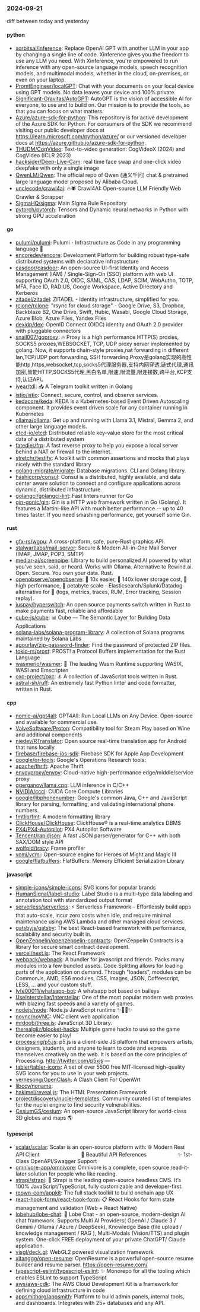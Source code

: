 ### 2024-09-21
diff between today and yesterday

#### python
* [xorbitsai/inference](https://github.com/xorbitsai/inference): Replace OpenAI GPT with another LLM in your app by changing a single line of code. Xinference gives you the freedom to use any LLM you need. With Xinference, you're empowered to run inference with any open-source language models, speech recognition models, and multimodal models, whether in the cloud, on-premises, or even on your laptop.
* [PromtEngineer/localGPT](https://github.com/PromtEngineer/localGPT): Chat with your documents on your local device using GPT models. No data leaves your device and 100% private.
* [Significant-Gravitas/AutoGPT](https://github.com/Significant-Gravitas/AutoGPT): AutoGPT is the vision of accessible AI for everyone, to use and to build on. Our mission is to provide the tools, so that you can focus on what matters.
* [Azure/azure-sdk-for-python](https://github.com/Azure/azure-sdk-for-python): This repository is for active development of the Azure SDK for Python. For consumers of the SDK we recommend visiting our public developer docs at https://learn.microsoft.com/python/azure/ or our versioned developer docs at https://azure.github.io/azure-sdk-for-python.
* [THUDM/CogVideo](https://github.com/THUDM/CogVideo): Text-to-video generation: CogVideoX (2024) and CogVideo (ICLR 2023)
* [hacksider/Deep-Live-Cam](https://github.com/hacksider/Deep-Live-Cam): real time face swap and one-click video deepfake with only a single image
* [QwenLM/Qwen](https://github.com/QwenLM/Qwen): The official repo of Qwen (通义千问) chat & pretrained large language model proposed by Alibaba Cloud.
* [unclecode/crawl4ai](https://github.com/unclecode/crawl4ai): 🔥🕷️ Crawl4AI: Open-source LLM Friendly Web Crawler & Scrapper
* [SigmaHQ/sigma](https://github.com/SigmaHQ/sigma): Main Sigma Rule Repository
* [pytorch/pytorch](https://github.com/pytorch/pytorch): Tensors and Dynamic neural networks in Python with strong GPU acceleration

#### go
* [pulumi/pulumi](https://github.com/pulumi/pulumi): Pulumi - Infrastructure as Code in any programming language 🚀
* [encoredev/encore](https://github.com/encoredev/encore): Development Platform for building robust type-safe distributed systems with declarative infrastructure
* [casdoor/casdoor](https://github.com/casdoor/casdoor): An open-source UI-first Identity and Access Management (IAM) / Single-Sign-On (SSO) platform with web UI supporting OAuth 2.0, OIDC, SAML, CAS, LDAP, SCIM, WebAuthn, TOTP, MFA, Face ID, RADIUS, Google Workspace, Active Directory and Kerberos
* [zitadel/zitadel](https://github.com/zitadel/zitadel): ZITADEL - Identity infrastructure, simplified for you.
* [rclone/rclone](https://github.com/rclone/rclone): "rsync for cloud storage" - Google Drive, S3, Dropbox, Backblaze B2, One Drive, Swift, Hubic, Wasabi, Google Cloud Storage, Azure Blob, Azure Files, Yandex Files
* [dexidp/dex](https://github.com/dexidp/dex): OpenID Connect (OIDC) identity and OAuth 2.0 provider with pluggable connectors
* [snail007/goproxy](https://github.com/snail007/goproxy): 🔥 Proxy is a high performance HTTP(S) proxies, SOCKS5 proxies,WEBSOCKET, TCP, UDP proxy server implemented by golang. Now, it supports chain-style proxies,nat forwarding in different lan,TCP/UDP port forwarding, SSH forwarding.Proxy是golang实现的高性能http,https,websocket,tcp,socks5代理服务器,支持内网穿透,链式代理,通讯加密,智能HTTP,SOCKS5代理,黑白名单,限速,限流量,限连接数,跨平台,KCP支持,认证API。
* [iyear/tdl](https://github.com/iyear/tdl): 📥 A Telegram toolkit written in Golang
* [istio/istio](https://github.com/istio/istio): Connect, secure, control, and observe services.
* [kedacore/keda](https://github.com/kedacore/keda): KEDA is a Kubernetes-based Event Driven Autoscaling component. It provides event driven scale for any container running in Kubernetes
* [ollama/ollama](https://github.com/ollama/ollama): Get up and running with Llama 3.1, Mistral, Gemma 2, and other large language models.
* [etcd-io/etcd](https://github.com/etcd-io/etcd): Distributed reliable key-value store for the most critical data of a distributed system
* [fatedier/frp](https://github.com/fatedier/frp): A fast reverse proxy to help you expose a local server behind a NAT or firewall to the internet.
* [stretchr/testify](https://github.com/stretchr/testify): A toolkit with common assertions and mocks that plays nicely with the standard library
* [golang-migrate/migrate](https://github.com/golang-migrate/migrate): Database migrations. CLI and Golang library.
* [hashicorp/consul](https://github.com/hashicorp/consul): Consul is a distributed, highly available, and data center aware solution to connect and configure applications across dynamic, distributed infrastructure.
* [golangci/golangci-lint](https://github.com/golangci/golangci-lint): Fast linters runner for Go
* [gin-gonic/gin](https://github.com/gin-gonic/gin): Gin is a HTTP web framework written in Go (Golang). It features a Martini-like API with much better performance -- up to 40 times faster. If you need smashing performance, get yourself some Gin.

#### rust
* [gfx-rs/wgpu](https://github.com/gfx-rs/wgpu): A cross-platform, safe, pure-Rust graphics API.
* [stalwartlabs/mail-server](https://github.com/stalwartlabs/mail-server): Secure & Modern All-in-One Mail Server (IMAP, JMAP, POP3, SMTP)
* [mediar-ai/screenpipe](https://github.com/mediar-ai/screenpipe): Library to build personalized AI powered by what you've seen, said, or heard. Works with Ollama. Alternative to Rewind.ai. Open. Secure. You own your data. Rust.
* [openobserve/openobserve](https://github.com/openobserve/openobserve): 🚀 10x easier, 🚀 140x lower storage cost, 🚀 high performance, 🚀 petabyte scale - Elasticsearch/Splunk/Datadog alternative for 🚀 (logs, metrics, traces, RUM, Error tracking, Session replay).
* [juspay/hyperswitch](https://github.com/juspay/hyperswitch): An open source payments switch written in Rust to make payments fast, reliable and affordable
* [cube-js/cube](https://github.com/cube-js/cube): 📊 Cube — The Semantic Layer for Building Data Applications
* [solana-labs/solana-program-library](https://github.com/solana-labs/solana-program-library): A collection of Solana programs maintained by Solana Labs
* [agourlay/zip-password-finder](https://github.com/agourlay/zip-password-finder): Find the password of protected ZIP files.
* [tokio-rs/prost](https://github.com/tokio-rs/prost): PROST! a Protocol Buffers implementation for the Rust Language
* [wasmerio/wasmer](https://github.com/wasmerio/wasmer): 🚀 The leading Wasm Runtime supporting WASIX, WASI and Emscripten
* [oxc-project/oxc](https://github.com/oxc-project/oxc): ⚓ A collection of JavaScript tools written in Rust.
* [astral-sh/ruff](https://github.com/astral-sh/ruff): An extremely fast Python linter and code formatter, written in Rust.

#### cpp
* [nomic-ai/gpt4all](https://github.com/nomic-ai/gpt4all): GPT4All: Run Local LLMs on Any Device. Open-source and available for commercial use.
* [ValveSoftware/Proton](https://github.com/ValveSoftware/Proton): Compatibility tool for Steam Play based on Wine and additional components
* [niedev/RTranslator](https://github.com/niedev/RTranslator): Open source real-time translation app for Android that runs locally
* [firebase/firebase-ios-sdk](https://github.com/firebase/firebase-ios-sdk): Firebase SDK for Apple App Development
* [google/or-tools](https://github.com/google/or-tools): Google's Operations Research tools:
* [apache/thrift](https://github.com/apache/thrift): Apache Thrift
* [envoyproxy/envoy](https://github.com/envoyproxy/envoy): Cloud-native high-performance edge/middle/service proxy
* [ggerganov/llama.cpp](https://github.com/ggerganov/llama.cpp): LLM inference in C/C++
* [NVIDIA/cccl](https://github.com/NVIDIA/cccl): CUDA Core Compute Libraries
* [google/libphonenumber](https://github.com/google/libphonenumber): Google's common Java, C++ and JavaScript library for parsing, formatting, and validating international phone numbers.
* [fmtlib/fmt](https://github.com/fmtlib/fmt): A modern formatting library
* [ClickHouse/ClickHouse](https://github.com/ClickHouse/ClickHouse): ClickHouse® is a real-time analytics DBMS
* [PX4/PX4-Autopilot](https://github.com/PX4/PX4-Autopilot): PX4 Autopilot Software
* [Tencent/rapidjson](https://github.com/Tencent/rapidjson): A fast JSON parser/generator for C++ with both SAX/DOM style API
* [wolfpld/tracy](https://github.com/wolfpld/tracy): Frame profiler
* [vcmi/vcmi](https://github.com/vcmi/vcmi): Open-source engine for Heroes of Might and Magic III
* [google/flatbuffers](https://github.com/google/flatbuffers): FlatBuffers: Memory Efficient Serialization Library

#### javascript
* [simple-icons/simple-icons](https://github.com/simple-icons/simple-icons): SVG icons for popular brands
* [HumanSignal/label-studio](https://github.com/HumanSignal/label-studio): Label Studio is a multi-type data labeling and annotation tool with standardized output format
* [serverless/serverless](https://github.com/serverless/serverless): ⚡ Serverless Framework – Effortlessly build apps that auto-scale, incur zero costs when idle, and require minimal maintenance using AWS Lambda and other managed cloud services.
* [gatsbyjs/gatsby](https://github.com/gatsbyjs/gatsby): The best React-based framework with performance, scalability and security built in.
* [OpenZeppelin/openzeppelin-contracts](https://github.com/OpenZeppelin/openzeppelin-contracts): OpenZeppelin Contracts is a library for secure smart contract development.
* [vercel/next.js](https://github.com/vercel/next.js): The React Framework
* [webpack/webpack](https://github.com/webpack/webpack): A bundler for javascript and friends. Packs many modules into a few bundled assets. Code Splitting allows for loading parts of the application on demand. Through "loaders", modules can be CommonJs, AMD, ES6 modules, CSS, Images, JSON, Coffeescript, LESS, ... and your custom stuff.
* [lyfe00011/whatsapp-bot](https://github.com/lyfe00011/whatsapp-bot): A whatsapp bot based on baileys
* [UseInterstellar/Interstellar](https://github.com/UseInterstellar/Interstellar): One of the most popular modern web proxies with blazing fast speeds and a variety of games.
* [nodejs/node](https://github.com/nodejs/node): Node.js JavaScript runtime ✨🐢🚀✨
* [novnc/noVNC](https://github.com/novnc/noVNC): VNC client web application
* [mrdoob/three.js](https://github.com/mrdoob/three.js): JavaScript 3D Library.
* [therealgliz/blooket-hacks](https://github.com/therealgliz/blooket-hacks): Multiple game hacks to use so the game become easier to play!
* [processing/p5.js](https://github.com/processing/p5.js): p5.js is a client-side JS platform that empowers artists, designers, students, and anyone to learn to code and express themselves creatively on the web. It is based on the core principles of Processing. http://twitter.com/p5xjs —
* [tabler/tabler-icons](https://github.com/tabler/tabler-icons): A set of over 5500 free MIT-licensed high-quality SVG icons for you to use in your web projects.
* [vernesong/OpenClash](https://github.com/vernesong/OpenClash): A Clash Client For OpenWrt
* [libccy/noname](https://github.com/libccy/noname): 
* [hakimel/reveal.js](https://github.com/hakimel/reveal.js): The HTML Presentation Framework
* [projectdiscovery/nuclei-templates](https://github.com/projectdiscovery/nuclei-templates): Community curated list of templates for the nuclei engine to find security vulnerabilities.
* [CesiumGS/cesium](https://github.com/CesiumGS/cesium): An open-source JavaScript library for world-class 3D globes and maps 🌎

#### typescript
* [scalar/scalar](https://github.com/scalar/scalar): Scalar is an open-source platform with: 🌐 Modern Rest API Client　　　　　　　　📖 Beautiful API References　　　　　　✨ 1st-Class OpenAPI/Swagger Support
* [omnivore-app/omnivore](https://github.com/omnivore-app/omnivore): Omnivore is a complete, open source read-it-later solution for people who like reading.
* [strapi/strapi](https://github.com/strapi/strapi): 🚀 Strapi is the leading open-source headless CMS. It’s 100% JavaScript/TypeScript, fully customizable and developer-first.
* [reown-com/appkit](https://github.com/reown-com/appkit): The full stack toolkit to build onchain app UX
* [react-hook-form/react-hook-form](https://github.com/react-hook-form/react-hook-form): 📋 React Hooks for form state management and validation (Web + React Native)
* [lobehub/lobe-chat](https://github.com/lobehub/lobe-chat): 🤯 Lobe Chat - an open-source, modern-design AI chat framework. Supports Multi AI Providers( OpenAI / Claude 3 / Gemini / Ollama / Azure / DeepSeek), Knowledge Base (file upload / knowledge management / RAG ), Multi-Modals (Vision/TTS) and plugin system. One-click FREE deployment of your private ChatGPT/ Claude application.
* [visgl/deck.gl](https://github.com/visgl/deck.gl): WebGL2 powered visualization framework
* [xitanggg/open-resume](https://github.com/xitanggg/open-resume): OpenResume is a powerful open-source resume builder and resume parser. https://open-resume.com/
* [typescript-eslint/typescript-eslint](https://github.com/typescript-eslint/typescript-eslint): ✨ Monorepo for all the tooling which enables ESLint to support TypeScript
* [aws/aws-cdk](https://github.com/aws/aws-cdk): The AWS Cloud Development Kit is a framework for defining cloud infrastructure in code
* [appsmithorg/appsmith](https://github.com/appsmithorg/appsmith): Platform to build admin panels, internal tools, and dashboards. Integrates with 25+ databases and any API.
